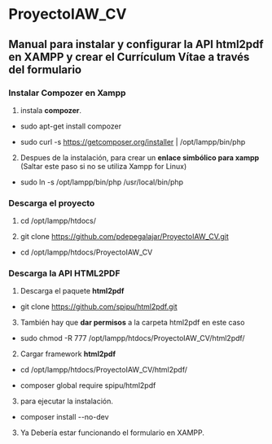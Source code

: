 # ProyectoIAW_CV
## Manual para instalar y configurar la API html2pdf en XAMPP y crear el Currículum Vítae a través del formulario

### Instalar Compozer en Xampp

1. instala **compozer**.

- sudo apt-get install compozer 

- sudo curl -s https://getcomposer.org/installer | /opt/lampp/bin/php

2. Despues  de la instalación, para crear un **enlace simbólico para xampp** (Saltar este paso si no se utiliza Xampp for Linux)

- sudo ln -s /opt/lampp/bin/php /usr/local/bin/php

### Descarga el proyecto

1. cd /opt/lampp/htdocs/

2. git clone https://github.com/pdepegalajar/ProyectoIAW_CV.git

- cd /opt/lampp/htdocs/ProyectoIAW_CV


### Descarga la API HTML2PDF

1. Descarga el paquete **html2pdf**

- git clone https://github.com/spipu/html2pdf.git

3. También hay que **dar permisos** a la carpeta html2pdf en este caso

- sudo chmod -R 777 /opt/lampp/htdocs/ProyectoIAW_CV/html2pdf/

2. Cargar framework **html2pdf**

- cd /opt/lampp/htdocs/ProyectoIAW_CV/html2pdf/

- composer global require spipu/html2pdf

3. para ejecutar la instalación.

- composer install --no-dev

3. Ya Debería estar funcionando el formulario en XAMPP.
